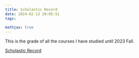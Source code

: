 ```yaml
---
title: Scholastic Record
date: 2024-02-13 20:05:51
tags:
  
mathjax: true
---
```


This is the grade of all the courses I have studied until 2023 Fall.

[Scholastic Record](https://drive.google.com/file/d/1PP1SdryaNbyZNkXn38O1fHCa7Uek4JE3/view?usp=sharing)
